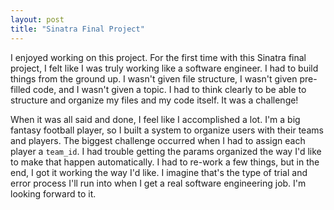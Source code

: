 ```yaml
---
layout: post
title: "Sinatra Final Project"
---
```


I enjoyed working on this project. For the first time with this Sinatra final project, I felt like I was truly working like a software engineer. I had to build things from the ground up. I wasn't given file structure, I wasn't given pre-filled code, and I wasn't given a topic. I had to think clearly to be able to structure and organize my files and my code itself. It was a challenge!

When it was all said and done, I feel like I accomplished a lot. I'm a big fantasy football player, so I built a system to organize users with their teams and players. The biggest challenge occurred when I had to assign each player a `team_id`. I had trouble getting the params organized the way I'd like to make that happen automatically. I had to re-work a few things, but in the end, I got it working the way I'd like. I imagine that's the type of trial and error process I'll run into when I get a real software engineering job. I'm looking forward to it.  